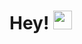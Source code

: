 # Hey! <img src="https://c.tenor.com/4kIHjPaMiDoAAAAi/the-blobs-live-on-waving.gif" width="30px">



